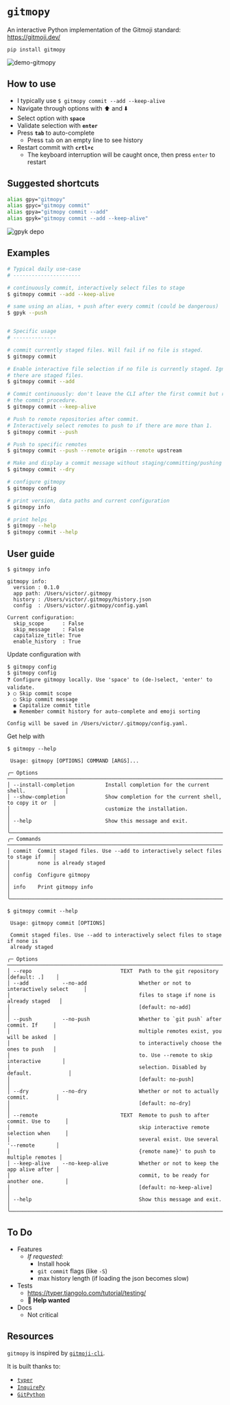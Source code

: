 # `gitmopy`

An interactive Python implementation of the Gitmoji standard: https://gitmoji.dev/

```text
pip install gitmopy
```

![demo-gitmopy](./assets/demo-gitmopy.gif)

## How to use

* I typically use `$ gitmopy commit --add --keep-alive`
* Navigate through options with ⬆️ and ⬇️
* Select option with **`space`**
* Validate selection with **`enter`**
* Press **`tab`** to auto-complete
  * Press `tab` on an empty line to see history
* Restart commit with **`crtl+c`**
  * The keyboard interruption will be caught once, then press `enter` to restart

## Suggested shortcuts

```bash
alias gpy="gitmopy"
alias gpyc="gitmopy commit"
alias gpya="gitmopy commit --add"
alias gpyk="gitmopy commit --add --keep-alive"
```

![gpyk depo](assets/gpyk.png)

## Examples

```bash
# Typical daily use-case
# ----------------------

# continuously commit, interactively select files to stage
$ gitmopy commit --add --keep-alive

# same using an alias, + push after every commit (could be dangerous)
$ gpyk --push


# Specific usage
# --------------

# commit currently staged files. Will fail if no file is staged.
$ gitmopy commit

# Enable interactive file selection if no file is currently staged. Ignored if
# there are staged files.
$ gitmopy commit --add

# Commit continuously: don't leave the CLI after the first commit but restart
# the commit procedure.
$ gitmopy commit --keep-alive

# Push to remote repositories after commit.
# Interactively select remotes to push to if there are more than 1.
$ gitmopy commit --push

# Push to specific remotes
$ gitmopy commit --push --remote origin --remote upstream

# Make and display a commit message without staging/committing/pushing
$ gitmopy commit --dry

# configure gitmopy
$ gitmopy config

# print version, data paths and current configuration
$ gitmopy info

# print helps
$ gitmopy --help
$ gitmopy commit --help
```

## User guide

```text
$ gitmopy info

gitmopy info:
  version : 0.1.0
  app path: /Users/victor/.gitmopy
  history : /Users/victor/.gitmopy/history.json
  config  : /Users/victor/.gitmopy/config.yaml

Current configuration:
  skip_scope      : False
  skip_message    : False
  capitalize_title: True
  enable_history  : True
```

Update configuration with

```text
$ gitmopy config
$ gitmopy config
❓ Configure gitmopy locally. Use 'space' to (de-)select, 'enter' to validate.
❯ ○ Skip commit scope
  ○ Skip commit message
  ◉ Capitalize commit title
  ◉ Remember commit history for auto-complete and emoji sorting

Config will be saved in /Users/victor/.gitmopy/config.yaml.
```

Get help with

```text
$ gitmopy --help

 Usage: gitmopy [OPTIONS] COMMAND [ARGS]...

╭─ Options ───────────────────────────────────────────────────────────────────────────╮
│ --install-completion          Install completion for the current shell.             │
│ --show-completion             Show completion for the current shell, to copy it or  │
│                               customize the installation.                           │
│ --help                        Show this message and exit.                           │
╰─────────────────────────────────────────────────────────────────────────────────────╯
╭─ Commands ──────────────────────────────────────────────────────────────────────────╮
│ commit  Commit staged files. Use --add to interactively select files to stage if    │
│         none is already staged                                                      │
│ config  Configure gitmopy                                                           │
│ info    Print gitmopy info                                                          │
╰─────────────────────────────────────────────────────────────────────────────────────╯

$ gitmopy commit --help

 Usage: gitmopy commit [OPTIONS]

 Commit staged files. Use --add to interactively select files to stage if none is
 already staged

╭─ Options ───────────────────────────────────────────────────────────────────────────╮
│ --repo                             TEXT  Path to the git repository [default: .]    │
│ --add           --no-add                 Whether or not to interactively select     │
│                                          files to stage if none is already staged   │
│                                          [default: no-add]                          │
│ --push          --no-push                Whether to `git push` after commit. If     │
│                                          multiple remotes exist, you will be asked  │
│                                          to interactively choose the ones to push   │
│                                          to. Use --remote to skip interactive       │
│                                          selection. Disabled by default.            │
│                                          [default: no-push]                         │
│ --dry           --no-dry                 Whether or not to actually commit.         │
│                                          [default: no-dry]                          │
│ --remote                           TEXT  Remote to push to after commit. Use to     │
│                                          skip interactive remote selection when     │
│                                          several exist. Use several '--remote       │
│                                          {remote name}' to push to multiple remotes │
│ --keep-alive    --no-keep-alive          Whether or not to keep the app alive after │
│                                          commit, to be ready for another one.       │
│                                          [default: no-keep-alive]                   │
│ --help                                   Show this message and exit.                │
╰─────────────────────────────────────────────────────────────────────────────────────╯
```

## To Do

* Features
  * *If requested:*
    * Install hook
    * `git commit` flags (like `-S`)
    * max history length (if loading the json becomes slow)
* Tests
  * https://typer.tiangolo.com/tutorial/testing/
  * 👋 **Help wanted**
* Docs
  * Not critical

## Resources

`gitmopy` is inspired by [`gitmoji-cli`](https://github.com/carloscuesta/gitmoji-cli).

It is built thanks to:

* [`typer`](https://github.com/tiangolo/typer)
* [`InquirePy`](https://github.com/kazhala/InquirerPy)
* [`GitPython`](https://github.com/gitpython-developers/GitPython)

